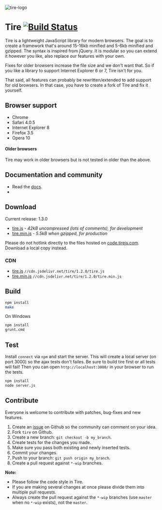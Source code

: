 ![tire-logo](http://static.forsmo.me/tire/logo/tire.js-100x100.png)

Tire [![Build Status](https://travis-ci.org/tirejs/tire.png?branch=master)](https://travis-ci.org/tirejs/tire)
========

Tire is a lightweight JavaScript library for modern browsers. The goal is to create a framework that's around 15-16kb minified and 5-6kb minified and gzipped. The syntax is inspired from jQuery. It is modular so you can extend it however you like, also replace our features with your own. 

Fixes for older browsers increase the file size and we don't want that. So if you like a library to support Internet Explorer 6 or 7, Tire isn't for you. 

That said, all features can probably be rewritten/extended to add support for old browsers. In that case, you have to create a fork of Tire and fix it yourself.

## Browser support 

* Chrome
* Safari 4.0.5
* Internet Explorer 8
* Firefox 3.5
* Opera 10

#### Older browsers

Tire may work in older browsers but is not tested in older than the above.

## Documentation and community

* Read the [docs](http://tirejs.com/).
* 
## Download

Current release: 1.3.0

* [tire.js](http://code.tirejs.com/dist/all/tire-1.3.0.js) - _42kB uncompressed (lots of comments), for development_
* [tire.min.js](http://code.tirejs.com/dist/all/tire-1.3.0.min.js) - _5.5kB when gzipped, for production_

Please do not hotlink directly to the files hosted on [code.tirejs.com](http://code.tirejs.com). Download a local copy instead.

### CDN

* [tire.js](http://cdn.jsdelivr.net/tire/1.2.0/tire.js) `//cdn.jsdelivr.net/tire/1.2.0/tire.js`
* [tire.min.js](http://cdn.jsdelivr.net/tire/1.2.0/tire.min.js) `//cdn.jsdelivr.net/tire/1.2.0/tire.min.js`

## Build

```sh
npm install
make
```

On Windows
  
```sh
npm install
grunt.cmd
```

## Test

Install `connect` via `npm` and start the server. This will create a local server (on port 3000) so the ajax tests don't failes. Be sure to build tire first or all tests will fail! Then you can open `http://localhost:3000/` in your browser to run the tests.

```sh
npm install
node server.js
```
  
## Contribute

Everyone is welcome to contribute with patches, bug-fixes and new features.

1. Create an [issue](https://github.com/tirejs/tire/issues) on Github so the community can comment on your idea.
2. Fork `tire` on Github.
3. Create a new branch: `git checkout -b my_branch`.
4. Create tests for the changes you made.
5. Make sure you pass both existing and newly inserted tests.
6. Commit your changes.
7. Push to your branch: `git push origin my_branch`.
8. Create a pull request against `*-wip` branches.

**Note:**

* Please follow the code style in Tire.
* If you are making several changes at once please divide them into multiple pull requests.
* Always create the pull request against the `*-wip` branches (use `master` when no `*-wip` exists), not the `master`.
